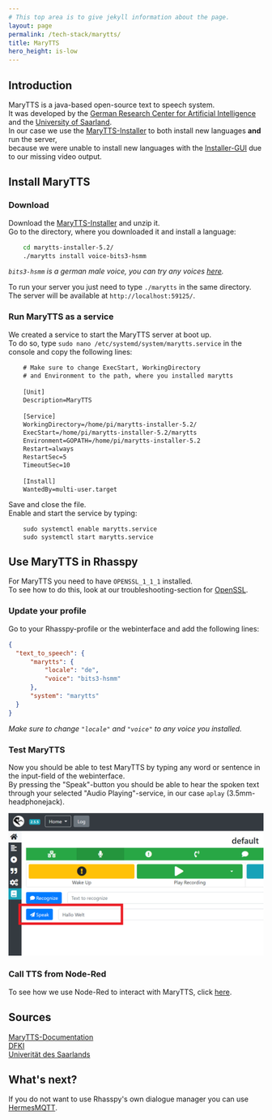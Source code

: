 ```yaml
---
# This top area is to give jekyll information about the page.
layout: page
permalink: /tech-stack/marytts/
title: MaryTTS
hero_height: is-low
---
```


## Introduction

MaryTTS is a java-based open-source text to speech system.  
It was developed by the [German Research Center for Artificial Intelligence](https://www.dfki.de/web/) and the [University of Saarland](https://www.uni-saarland.de/start.html).  
In our case we use the [MaryTTS-Installer](https://github.com/marytts/marytts-installer) to both install new languages **and** run the server,  
because we were unable to install new languages with the [Installer-GUI](https://github.com/marytts/marytts#downloading-and-installing-voices) due to our missing video output.  

## Install MaryTTS
### Download
Download the [MaryTTS-Installer](https://github.com/marytts/marytts-installer/releases) and unzip it.  
Go to the directory, where you downloaded it and install a language:  

```bash
    cd marytts-installer-5.2/
    ./marytts install voice-bits3-hsmm
```

*`bits3-hsmm` is a german male voice, you can try any voices [here](http://mary.dfki.de:59125/).*  

To run your server you just need to type `./marytts` in the same directory.  
The server will be available at `http://localhost:59125/`.  

### Run MaryTTS as a service
We created a service to start the MaryTTS server at boot up.  
To do so, type `sudo nano /etc/systemd/system/marytts.service` in the console and copy the following lines:  

```
    # Make sure to change ExecStart, WorkingDirectory
    # and Environment to the path, where you installed marytts

    [Unit]
    Description=MaryTTS
    
    [Service]
    WorkingDirectory=/home/pi/marytts-installer-5.2/
    ExecStart=/home/pi/marytts-installer-5.2/marytts
    Environment=GOPATH=/home/pi/marytts-installer-5.2
    Restart=always
    RestartSec=5
    TimeoutSec=10
    
    [Install]
    WantedBy=multi-user.target
```

Save and close the file.  
Enable and start the service by typing:  

```
    sudo systemctl enable marytts.service
    sudo systemctl start marytts.service
```
  
  

## Use MaryTTS in Rhasspy

For MaryTTS you need to have `OPENSSL_1_1_1` installed.  
To see how to do this, look at our troubleshooting-section for [OpenSSL](../faq/openssl.md).  

### Update your profile

Go to your Rhasspy-profile or the webinterface and add the following lines:

```json
{
  "text_to_speech": {
      "marytts": {
          "locale": "de",
          "voice": "bits3-hsmm"
      },
      "system": "marytts"
  }
}
```

*Make sure to change `"locale"` and `"voice"` to any voice you installed.*

### Test MaryTTS

Now you should be able to test MaryTTS by typing any word or sentence in the input-field of the webinterface.  
By pressing the "Speak"-button you should be able to hear the spoken text through your selected "Audio Playing"-service, in our case `aplay` (3.5mm-headphonejack).  
  
![MaryTTS-Test](../../assets/MaryTTS-Test.png)

### Call TTS from Node-Red

To see how we use Node-Red to interact with MaryTTS, click [here](./hermesmqtt.md#tts).

## Sources
[MaryTTS-Documentation](http://mary.dfki.de/)  
[DFKI](https://www.dfki.de/web/)  
[Univerität des Saarlands](https://www.uni-saarland.de/start.html)

## What's next?

If you do not want to use Rhasspy's own dialogue manager you can use [HermesMQTT](./hermesmqtt.md).